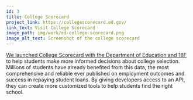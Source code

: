 ```yaml
---
id: 3
title: College Scorecard
project_link: https://collegescorecard.ed.gov/
link_text: Visit College Scorecard
image_path: img/work/ed-college-scorecard.png
image_alt_text: Screenshot of the college scorecard
---
```


<a href="https://medium.com/@USDigitalService/under-the-hood-building-a-new-college-scorecard-with-students-cbcf21a745fc#.och6jmrcd">We launched College Scorecard with the Department of Education and 18F</a> to help students make more informed decisions about college selection. Millions of students have already benefited from this data, the most comprehensive and reliable ever published on employment outcomes and success in repaying student loans. By giving developers access to an API, they can create more customized tools to help students find the right school.